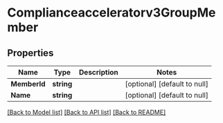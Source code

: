 # Complianceacceleratorv3GroupMember

## Properties
Name | Type | Description | Notes
------------ | ------------- | ------------- | -------------
**MemberId** | **string** |  | [optional] [default to null]
**Name** | **string** |  | [optional] [default to null]

[[Back to Model list]](../README.md#documentation-for-models) [[Back to API list]](../README.md#documentation-for-api-endpoints) [[Back to README]](../README.md)

